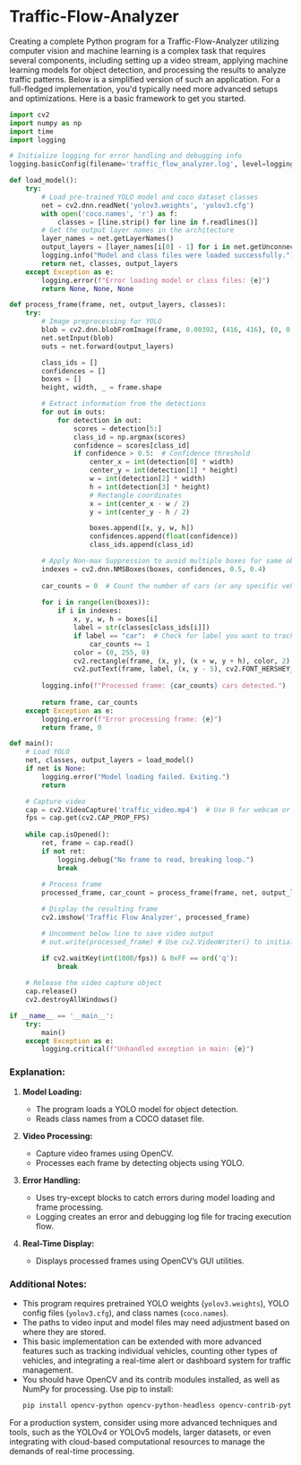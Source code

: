 # Traffic-Flow-Analyzer

Creating a complete Python program for a Traffic-Flow-Analyzer utilizing computer vision and machine learning is a complex task that requires several components, including setting up a video stream, applying machine learning models for object detection, and processing the results to analyze traffic patterns. Below is a simplified version of such an application. For a full-fledged implementation, you'd typically need more advanced setups and optimizations. Here is a basic framework to get you started.

```python
import cv2
import numpy as np
import time
import logging

# Initialize logging for error handling and debugging info
logging.basicConfig(filename='traffic_flow_analyzer.log', level=logging.DEBUG)

def load_model():
    try:
        # Load pre-trained YOLO model and coco dataset classes
        net = cv2.dnn.readNet('yolov3.weights', 'yolov3.cfg')
        with open('coco.names', 'r') as f:
            classes = [line.strip() for line in f.readlines()]
        # Get the output layer names in the architecture
        layer_names = net.getLayerNames()
        output_layers = [layer_names[i[0] - 1] for i in net.getUnconnectedOutLayers()]
        logging.info("Model and class files were loaded successfully.")
        return net, classes, output_layers
    except Exception as e:
        logging.error(f"Error loading model or class files: {e}")
        return None, None, None

def process_frame(frame, net, output_layers, classes):
    try:
        # Image preprocessing for YOLO
        blob = cv2.dnn.blobFromImage(frame, 0.00392, (416, 416), (0, 0, 0), True, crop=False)
        net.setInput(blob)
        outs = net.forward(output_layers)

        class_ids = []
        confidences = []
        boxes = []
        height, width, _ = frame.shape

        # Extract information from the detections
        for out in outs:
            for detection in out:
                scores = detection[5:]
                class_id = np.argmax(scores)
                confidence = scores[class_id]
                if confidence > 0.5:  # Confidence threshold
                    center_x = int(detection[0] * width)
                    center_y = int(detection[1] * height)
                    w = int(detection[2] * width)
                    h = int(detection[3] * height)
                    # Rectangle coordinates
                    x = int(center_x - w / 2)
                    y = int(center_y - h / 2)

                    boxes.append([x, y, w, h])
                    confidences.append(float(confidence))
                    class_ids.append(class_id)

        # Apply Non-max Suppression to avoid multiple boxes for same object
        indexes = cv2.dnn.NMSBoxes(boxes, confidences, 0.5, 0.4)
        
        car_counts = 0  # Count the number of cars (or any specific vehicle)
        
        for i in range(len(boxes)):
            if i in indexes:
                x, y, w, h = boxes[i]
                label = str(classes[class_ids[i]])
                if label == "car":  # Check for label you want to track
                    car_counts += 1
                color = (0, 255, 0)
                cv2.rectangle(frame, (x, y), (x + w, y + h), color, 2)
                cv2.putText(frame, label, (x, y - 5), cv2.FONT_HERSHEY_SIMPLEX, 1/2, color, 2)
        
        logging.info(f"Processed frame: {car_counts} cars detected.")
        
        return frame, car_counts
    except Exception as e:
        logging.error(f"Error processing frame: {e}")
        return frame, 0

def main():
    # Load YOLO
    net, classes, output_layers = load_model()
    if net is None:
        logging.error("Model loading failed. Exiting.")
        return

    # Capture video
    cap = cv2.VideoCapture('traffic_video.mp4')  # Use 0 for webcam or provide video file path
    fps = cap.get(cv2.CAP_PROP_FPS)
        
    while cap.isOpened():
        ret, frame = cap.read()
        if not ret:
            logging.debug("No frame to read, breaking loop.")
            break
        
        # Process frame
        processed_frame, car_count = process_frame(frame, net, output_layers, classes)

        # Display the resulting frame
        cv2.imshow('Traffic Flow Analyzer', processed_frame)

        # Uncomment below line to save video output
        # out.write(processed_frame) # Use cv2.VideoWriter() to initialize the output

        if cv2.waitKey(int(1000/fps)) & 0xFF == ord('q'):
            break
    
    # Release the video capture object
    cap.release()
    cv2.destroyAllWindows()

if __name__ == '__main__':
    try:
        main()
    except Exception as e:
        logging.critical(f"Unhandled exception in main: {e}")
```

### Explanation:

1. **Model Loading:**
   - The program loads a YOLO model for object detection.
   - Reads class names from a COCO dataset file.

2. **Video Processing:**
   - Capture video frames using OpenCV.
   - Processes each frame by detecting objects using YOLO.

3. **Error Handling:**
   - Uses try-except blocks to catch errors during model loading and frame processing.
   - Logging creates an error and debugging log file for tracing execution flow.

4. **Real-Time Display:**
   - Displays processed frames using OpenCV’s GUI utilities.

### Additional Notes:
- This program requires pretrained YOLO weights (`yolov3.weights`), YOLO config files (`yolov3.cfg`), and class names (`coco.names`).
- The paths to video input and model files may need adjustment based on where they are stored.
- This basic implementation can be extended with more advanced features such as tracking individual vehicles, counting other types of vehicles, and integrating a real-time alert or dashboard system for traffic management.
- You should have OpenCV and its contrib modules installed, as well as NumPy for processing. Use pip to install:
  ```bash
  pip install opencv-python opencv-python-headless opencv-contrib-python numpy
  ```

For a production system, consider using more advanced techniques and tools, such as the YOLOv4 or YOLOv5 models, larger datasets, or even integrating with cloud-based computational resources to manage the demands of real-time processing.